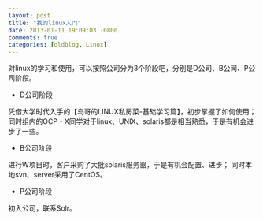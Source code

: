 ```yaml
---
layout: post
title: "我的linux入门"
date: 2013-01-11 19:09:03 -0800
comments: true
categories: [oldblog, Linux] 
---
```


对linux的学习和使用，可以按照公司分为3个阶段吧，分别是D公司、B公司、P公司阶段。

- D公司阶段

凭借大学时代入手的【鸟哥的LINUX私房菜-基础学习篇】，初步掌握了如何使用；同时组内的OCP - X同学对于linux、UNIX、solaris都是相当熟悉，于是有机会进步了一些。

- B公司阶段

进行W项目时，客户采购了大批solaris服务器，于是有机会配置、进步； 同时本地svn、server采用了CentOS。

- P公司阶段

初入公司，联系Solr。
